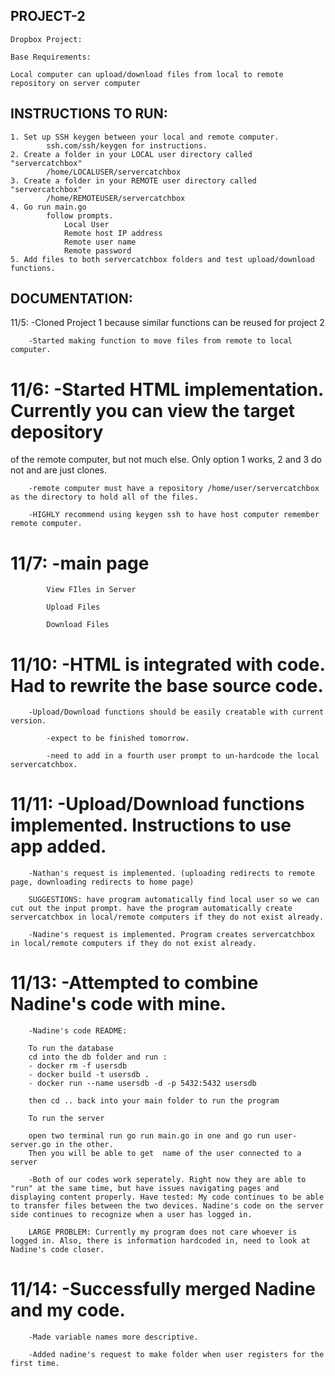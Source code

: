 ## PROJECT-2
    Dropbox Project:

    Base Requirements:

    Local computer can upload/download files from local to remote repository on server computer

## INSTRUCTIONS TO RUN:
    1. Set up SSH keygen between your local and remote computer.
            ssh.com/ssh/keygen for instructions.
    2. Create a folder in your LOCAL user directory called "servercatchbox"
            /home/LOCALUSER/servercatchbox
    3. Create a folder in your REMOTE user directory called "servercatchbox"
            /home/REMOTEUSER/servercatchbox
    4. Go run main.go
            follow prompts. 
                Local User
                Remote host IP address
                Remote user name
                Remote password
    5. Add files to both servercatchbox folders and test upload/download functions.




## DOCUMENTATION:
11/5:   -Cloned Project 1 because similar functions can be reused for project 2

        -Started making function to move files from remote to local computer. 

# 11/6:   -Started HTML implementation. Currently you can view the target depository 
of the remote computer, but not much else. Only option 1 works, 2 and 3 do not and are just clones. 

        -remote computer must have a repository /home/user/servercatchbox as the directory to hold all of the files. 

        -HIGHLY recommend using keygen ssh to have host computer remember remote computer. 

# 11/7:   -main page

            View FIles in Server

            Upload Files

            Download Files

# 11/10:  -HTML is integrated with code. Had to rewrite the base source code. 

        -Upload/Download functions should be easily creatable with current version.

            -expect to be finished tomorrow.

            -need to add in a fourth user prompt to un-hardcode the local servercatchbox.

# 11/11:  -Upload/Download functions implemented. Instructions to use app added.

        -Nathan's request is implemented. (uploading redirects to remote page, downloading redirects to home page)

        SUGGESTIONS: have program automatically find local user so we can cut out the input prompt. have the program automatically create servercatchbox in local/remote computers if they do not exist already. 

        -Nadine's request is implemented. Program creates servercatchbox in local/remote computers if they do not exist already.

# 11/13:  -Attempted to combine Nadine's code with mine. 

        -Nadine's code README: 

        To run the database
        cd into the db folder and run : 
        - docker rm -f usersdb
        - docker build -t usersdb .
        - docker run --name usersdb -d -p 5432:5432 usersdb

        then cd .. back into your main folder to run the program

        To run the server

        open two terminal run go run main.go in one and go run user-server.go in the other.
        Then you will be able to get  name of the user connected to a server

        -Both of our codes work seperately. Right now they are able to "run" at the same time, but have issues navigating pages and displaying content properly. Have tested: My code continues to be able to transfer files between the two devices. Nadine's code on the server side continues to recognize when a user has logged in. 

        LARGE PROBLEM: Currently my program does not care whoever is logged in. Also, there is information hardcoded in, need to look at Nadine's code closer. 

# 11/14:  -Successfully merged Nadine and my code. 
        -Made variable names more descriptive.

        -Added nadine's request to make folder when user registers for the first time.